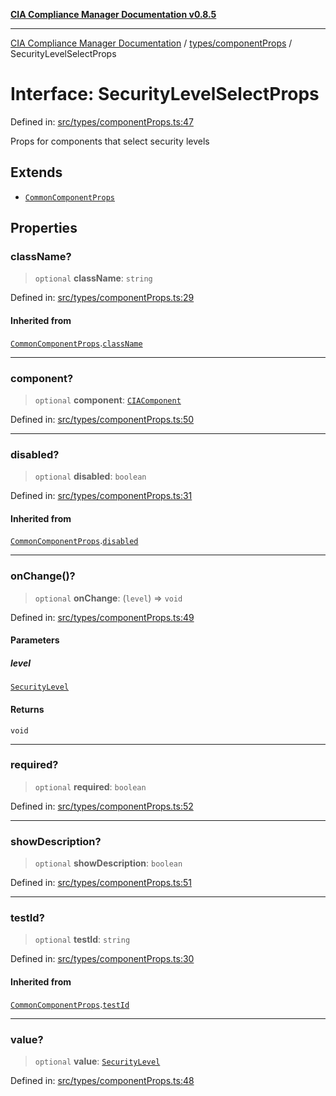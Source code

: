 [**CIA Compliance Manager Documentation v0.8.5**](../../../README.md)

***

[CIA Compliance Manager Documentation](../../../modules.md) / [types/componentProps](../README.md) / SecurityLevelSelectProps

# Interface: SecurityLevelSelectProps

Defined in: [src/types/componentProps.ts:47](https://github.com/Hack23/cia-compliance-manager/blob/3ae0301247f765ba03c8c0fe645db4718bb8af76/src/types/componentProps.ts#L47)

Props for components that select security levels

## Extends

- [`CommonComponentProps`](CommonComponentProps.md)

## Properties

### className?

> `optional` **className**: `string`

Defined in: [src/types/componentProps.ts:29](https://github.com/Hack23/cia-compliance-manager/blob/3ae0301247f765ba03c8c0fe645db4718bb8af76/src/types/componentProps.ts#L29)

#### Inherited from

[`CommonComponentProps`](CommonComponentProps.md).[`className`](CommonComponentProps.md#classname)

***

### component?

> `optional` **component**: [`CIAComponent`](../../cia/type-aliases/CIAComponent.md)

Defined in: [src/types/componentProps.ts:50](https://github.com/Hack23/cia-compliance-manager/blob/3ae0301247f765ba03c8c0fe645db4718bb8af76/src/types/componentProps.ts#L50)

***

### disabled?

> `optional` **disabled**: `boolean`

Defined in: [src/types/componentProps.ts:31](https://github.com/Hack23/cia-compliance-manager/blob/3ae0301247f765ba03c8c0fe645db4718bb8af76/src/types/componentProps.ts#L31)

#### Inherited from

[`CommonComponentProps`](CommonComponentProps.md).[`disabled`](CommonComponentProps.md#disabled)

***

### onChange()?

> `optional` **onChange**: (`level`) => `void`

Defined in: [src/types/componentProps.ts:49](https://github.com/Hack23/cia-compliance-manager/blob/3ae0301247f765ba03c8c0fe645db4718bb8af76/src/types/componentProps.ts#L49)

#### Parameters

##### level

[`SecurityLevel`](../../cia/type-aliases/SecurityLevel.md)

#### Returns

`void`

***

### required?

> `optional` **required**: `boolean`

Defined in: [src/types/componentProps.ts:52](https://github.com/Hack23/cia-compliance-manager/blob/3ae0301247f765ba03c8c0fe645db4718bb8af76/src/types/componentProps.ts#L52)

***

### showDescription?

> `optional` **showDescription**: `boolean`

Defined in: [src/types/componentProps.ts:51](https://github.com/Hack23/cia-compliance-manager/blob/3ae0301247f765ba03c8c0fe645db4718bb8af76/src/types/componentProps.ts#L51)

***

### testId?

> `optional` **testId**: `string`

Defined in: [src/types/componentProps.ts:30](https://github.com/Hack23/cia-compliance-manager/blob/3ae0301247f765ba03c8c0fe645db4718bb8af76/src/types/componentProps.ts#L30)

#### Inherited from

[`CommonComponentProps`](CommonComponentProps.md).[`testId`](CommonComponentProps.md#testid)

***

### value?

> `optional` **value**: [`SecurityLevel`](../../cia/type-aliases/SecurityLevel.md)

Defined in: [src/types/componentProps.ts:48](https://github.com/Hack23/cia-compliance-manager/blob/3ae0301247f765ba03c8c0fe645db4718bb8af76/src/types/componentProps.ts#L48)
